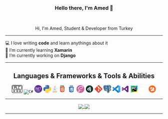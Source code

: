 <h3 align="center">Hello there, I'm Amed 👋</h3>
<br>
<p align="center">
  Hi, I'm Amed, Student & Developer from Turkey
  <hr>
  💻 I love writing <strong>code</strong> and learn anythings about it
  <br>
  🌱 I’m currently learning <strong>Xamarin</strong>
  <br>
  🧰 I’m currently working on <strong>Django</strong>
</p>

<hr>

<h2 align="center">Languages & Frameworks & Tools & Abilities</h2>

<p align="center">
  <code><img title="SCL" height="25" src="images/plcLogo.png"></code>
  <code><img title="C#" height="25" src="images/csharpLogo.svg"></code>
  <code><img title=".NET Core" height="25" src="images/dotnetCoreLogo.png"></code>
  <code><img title="Python" height="25" src="images/pythonLogo.png"></code>
  <code><img title="Java" height="25" src="images/javaLogo.png"></code>  
  <code><img title="HTML5" height="25" src="images/html5Logo.png"></code>
  <code><img title="CSS3" height="25" src="images/css3Logo.png"></code>
  <code><img title="SASS" height="25" src="images/sassLogo.png"></code>
  <code><img title="Django" height="25" src="images/djangoLogo.png"></code>
  <code><img title="Git" height="25" src="images/gitLogo.png"></code>
  <code><img title="PostgreSQL" height="25" src="images/postgreLogo.png"></code>
  <code><img title="Visual Studio Code" height="25" src="images/vsCodeLogo.png"></code>
  <code><img title="Microsoft Visual Studio" height="25" src="images/vsLogo.png"></code>
  <code><img title="PyCharm" height="25" src="images/pyCharmLogo.png"></code>
  <code><img title="Gamemaker Studio" height="25" src="images/gmsLogo.png"></code>
  <code><img title="Problem Solving" height="25" src="images/problemSolvingLogo.png"></code>
</p>

<hr>

<p align=center>
  <a href="https://github.com/anuraghazra/github-readme-stats" title="Go to Source">
    <img height=175 align="center" src="https://github-readme-stats.vercel.app/api?username=ozamed&show_icons=true&theme=gotham">
  </a>
  <a href="https://github.com/anuraghazra/github-readme-stats">
  <img height=175 align="center" src="https://github-readme-stats.vercel.app/api/top-langs/?username=ozamed&hide=c%23,powershell,java&title_color=2aa889&text_color=99d1ce&icon_color=2bbc8a&bg_color=0c1014&langs_count=8&layout=compact" />
  </a>
</p>
<hr>